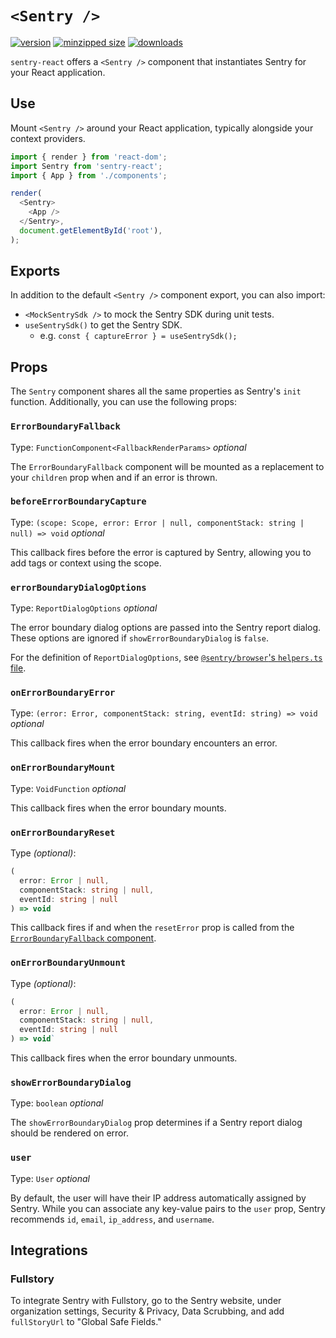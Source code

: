 # `<Sentry />`

[![version](https://img.shields.io/npm/v/sentry-react.svg)](https://www.npmjs.com/package/sentry-react)
[![minzipped size](https://img.shields.io/bundlephobia/minzip/sentry-react.svg)](https://www.npmjs.com/package/sentry-react)
[![downloads](https://img.shields.io/npm/dt/sentry-react.svg)](https://www.npmjs.com/package/sentry-react)

`sentry-react` offers a `<Sentry />` component that instantiates Sentry for your
React application.

## Use

Mount `<Sentry />` around your React application, typically alongside your
context providers.

```javascript
import { render } from 'react-dom';
import Sentry from 'sentry-react';
import { App } from './components';

render(
  <Sentry>
    <App />
  </Sentry>,
  document.getElementById('root'),
);
```

## Exports

In addition to the default `<Sentry />` component export, you can also import:

- `<MockSentrySdk />` to mock the Sentry SDK during unit tests.
- `useSentrySdk()` to get the Sentry SDK.
  - e.g. `const { captureError } = useSentrySdk();`

## Props

The `Sentry` component shares all the same properties as Sentry's `init`
function. Additionally, you can use the following props:

### `ErrorBoundaryFallback`

Type: `FunctionComponent<FallbackRenderParams>` _optional_

The `ErrorBoundaryFallback` component will be mounted as a replacement to your
`children` prop when and if an error is thrown.

### `beforeErrorBoundaryCapture`

Type:
`(scope: Scope, error: Error | null, componentStack: string | null) => void`
_optional_

This callback fires before the error is captured by Sentry, allowing you to add
tags or context using the scope.

### `errorBoundaryDialogOptions`

Type: `ReportDialogOptions` _optional_

The error boundary dialog options are passed into the Sentry report dialog.
These options are ignored if `showErrorBoundaryDialog` is `false`.

For the definition of `ReportDialogOptions`, see
[`@sentry/browser`'s `helpers.ts` file](https://github.com/getsentry/sentry-javascript/blob/1b8bfeb8571ec6b22f14fcfd1f4444a55092075d/packages/browser/src/helpers.ts#L167).

### `onErrorBoundaryError`

Type: `(error: Error, componentStack: string, eventId: string) => void`
_optional_

This callback fires when the error boundary encounters an error.

### `onErrorBoundaryMount`

Type: `VoidFunction` _optional_

This callback fires when the error boundary mounts.

### `onErrorBoundaryReset`

Type _(optional)_:

```ts
(
  error: Error | null,
  componentStack: string | null,
  eventId: string | null
) => void
```

This callback fires if and when the `resetError` prop is called from the
[`ErrorBoundaryFallback` component](#errorboundaryfallback).

### `onErrorBoundaryUnmount`

Type _(optional)_:

```ts
(
  error: Error | null,
  componentStack: string | null,
  eventId: string | null
) => void`
```

This callback fires when the error boundary unmounts.

### `showErrorBoundaryDialog`

Type: `boolean` _optional_

The `showErrorBoundaryDialog` prop determines if a Sentry report dialog should
be rendered on error.

### `user`

Type: `User` _optional_

By default, the user will have their IP address automatically assigned by
Sentry. While you can associate any key-value pairs to the `user` prop, Sentry
recommends `id`, `email`, `ip_address`, and `username`.

## Integrations

### Fullstory

To integrate Sentry with Fullstory, go to the Sentry website, under organization
settings, Security & Privacy, Data Scrubbing, and add `fullStoryUrl` to "Global
Safe Fields."
